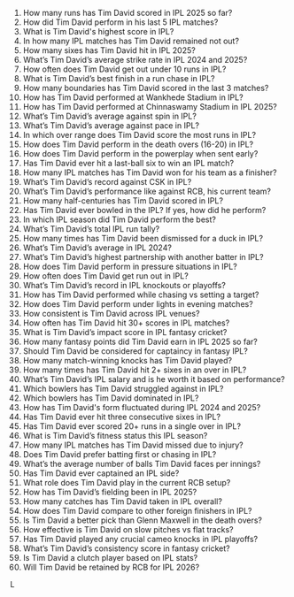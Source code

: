 1. How many runs has Tim David scored in IPL 2025 so far?
2. How did Tim David perform in his last 5 IPL matches?
3. What is Tim David's highest score in IPL?
4. In how many IPL matches has Tim David remained not out?
5. How many sixes has Tim David hit in IPL 2025?
6. What’s Tim David’s average strike rate in IPL 2024 and 2025?
7. How often does Tim David get out under 10 runs in IPL?
8. What is Tim David’s best finish in a run chase in IPL?
9. How many boundaries has Tim David scored in the last 3 matches?
10. How has Tim David performed at Wankhede Stadium in IPL?
11. How has Tim David performed at Chinnaswamy Stadium in IPL 2025?
12. What’s Tim David’s average against spin in IPL?
13. What’s Tim David’s average against pace in IPL?
14. In which over range does Tim David score the most runs in IPL?
15. How does Tim David perform in the death overs (16-20) in IPL?
16. How does Tim David perform in the powerplay when sent early?
17. Has Tim David ever hit a last-ball six to win an IPL match?
18. How many IPL matches has Tim David won for his team as a finisher?
19. What’s Tim David’s record against CSK in IPL?
20. What’s Tim David’s performance like against RCB, his current team?
21. How many half-centuries has Tim David scored in IPL?
22. Has Tim David ever bowled in the IPL? If yes, how did he perform?
23. In which IPL season did Tim David perform the best?
24. What’s Tim David’s total IPL run tally?
25. How many times has Tim David been dismissed for a duck in IPL?
26. What’s Tim David’s average in IPL 2024?
27. What’s Tim David’s highest partnership with another batter in IPL?
28. How does Tim David perform in pressure situations in IPL?
29. How often does Tim David get run out in IPL?
30. What’s Tim David’s record in IPL knockouts or playoffs?
31. How has Tim David performed while chasing vs setting a target?
32. How does Tim David perform under lights in evening matches?
33. How consistent is Tim David across IPL venues?
34. How often has Tim David hit 30+ scores in IPL matches?
35. What is Tim David’s impact score in IPL fantasy cricket?
36. How many fantasy points did Tim David earn in IPL 2025 so far?
37. Should Tim David be considered for captaincy in fantasy IPL?
38. How many match-winning knocks has Tim David played?
39. How many times has Tim David hit 2+ sixes in an over in IPL?
40. What’s Tim David’s IPL salary and is he worth it based on performance?
41. Which bowlers has Tim David struggled against in IPL?
42. Which bowlers has Tim David dominated in IPL?
43. How has Tim David's form fluctuated during IPL 2024 and 2025?
44. Has Tim David ever hit three consecutive sixes in IPL?
45. Has Tim David ever scored 20+ runs in a single over in IPL?
46. What is Tim David’s fitness status this IPL season?
47. How many IPL matches has Tim David missed due to injury?
48. Does Tim David prefer batting first or chasing in IPL?
49. What’s the average number of balls Tim David faces per innings?
50. Has Tim David ever captained an IPL side?
51. What role does Tim David play in the current RCB setup?
52. How has Tim David’s fielding been in IPL 2025?
53. How many catches has Tim David taken in IPL overall?
54. How does Tim David compare to other foreign finishers in IPL?
55. Is Tim David a better pick than Glenn Maxwell in the death overs?
56. How effective is Tim David on slow pitches vs flat tracks?
57. Has Tim David played any crucial cameo knocks in IPL playoffs?
58. What’s Tim David’s consistency score in fantasy cricket?
59. Is Tim David a clutch player based on IPL stats?
60. Will Tim David be retained by RCB for IPL 2026?

L